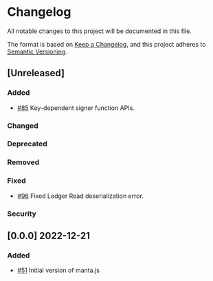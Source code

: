 # Changelog
All notable changes to this project will be documented in this file.

The format is based on [Keep a Changelog](https://keepachangelog.com/en/1.0.0/), and this project adheres to [Semantic Versioning](https://semver.org/spec/v2.0.0.html).

## [Unreleased]

### Added
- [\#85](https://github.com/Manta-Network/sdk/pull/85) Key-dependent signer function APIs.

### Changed

### Deprecated

### Removed

### Fixed
- [\#96](https://github.com/Manta-Network/sdk/pull/96) Fixed Ledger Read deserialization error.

### Security

## [0.0.0] 2022-12-21

### Added
- [\#51](https://github.com/Manta-Network/manta-signer/pull/51) Initial version of manta.js
